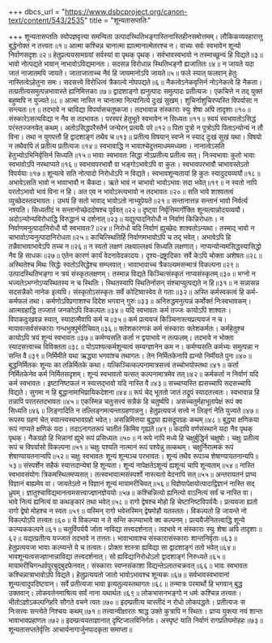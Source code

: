 +++
dbcs_url = "https://www.dsbcproject.org/canon-text/content/543/2535"
title = "शून्यतासप्ततिः"

+++
शून्यतासप्ततिः
स्वोपज्ञवृत्त्या समन्विता
उत्पादस्थितिभङ्गास्तिनास्तिहीनसमोत्तमम्। 
लौकिकव्यवहारात्तु बुद्धेनोक्तं न तत्त्वतः॥१॥
आत्मा कश्चिन्न चानात्मा ह्यात्मानात्मेतरश्च न। 
वाच्यः सर्वः स्वभावेन शून्यो निर्वाणसदृशः॥२॥
हेतुप्रत्ययसामग्रयां सर्वस्यां वा पृथक् पृथक्। 
सर्वभावस्वभावो न तस्माच्छून्यं हि विद्यते॥३॥
भावो नोत्पद्यते भावान् नाभावोऽविद्यमानतः। 
सदसन्न विरोधान्न स्थितिभङ्गौ ह्यजातितः॥४॥
न जायते यदा जातं नाजातमपि जायते। 
जाताजाताच्च नैवं हि जायमानोऽपि जायते॥५॥
फले स्यात् फलवान् हेतुः नास्तित्वेऽहेतुना समः। 
सदसत्त्वे विरोधित्वं त्रैकाल्ये नोपपद्यते॥६॥
नैकत्वेऽनेकवृत्तिर्न नोऽनेकत्वे हि नैकता। 
तत्प्रतीत्यसमुत्पन्नभावास्ते ह्यनिमित्तकाः॥७॥
द्वादशाङ्गो ह्यनुत्पादः समुत्पादः प्रतीत्यजः। 
एकचित्ते न तद् युक्तं बहुष्वपि न युज्यते॥८॥
आत्मा नास्ति न चानात्मा नित्यानित्ये दुःखं सुखम्। 
शुचिर्नाशुचिरप्यस्ति विपर्यासा न सन्त्यतः॥९॥
तदभावे न चाविद्या विपर्यासचतुष्कजा। 
तदभावान्न संस्काराः स्युः शेषा अपि तादृशाः॥१०॥
संस्कारेऽसत्यविद्या न नैव स तदभावतः। 
परस्परं हेतुभूते स्वभावेन न सिध्यतः॥११॥
स्वयं स्वभावतोऽसिद्धं परंस्तज्जनयेत् कथम्। 
अतोऽसिद्धपरैस्तैर्न जन्येरन् प्रत्ययैः परे॥१२॥
पिता पुत्रो न पुत्रोऽपि पिताऽन्योन्यं न तौ विना। 
तथा न युगपत्तौ हि द्वादशाङ्गं तथैव च॥१३॥
प्रतीत्य विषयान् स्वप्ने न स्याद् दुःखं सुखं यथा। 
विषयो न तथैवापि तं प्रतीत्य प्रतीत्यजः॥१४॥
स्वभावाद्धि न भावाश्चेदुत्तमाधममध्यमाः। 
नानात्वेऽसति हेतुभ्योऽभिनिर्वृत्तिर्न सिध्यति॥१५॥
भावाः स्वभावतः सिद्धा नोऽप्रतीत्य प्रतीत्य सत्। 
निःस्वभावाः कुतो भावाः स्वभावोऽपि नस्थाप्यते॥१६॥
स्वभावपरभावौ वा भङ्गोऽभावेऽपि वा कुतः। 
स्वभावपरभावौ चाभावस्तेऽतो विपर्ययाः॥१७॥
शून्यत्वे सति नोत्पादो निरोधोऽपि न विद्यते। 
स्वभावशून्यतायां हि कुतः स्यादुदयव्ययौ॥१८॥
अभावेऽसति भावो न भावाभावौ न चैकदा। 
ऋते भावं न चाभावो भावोऽभावः सदा भवेत्॥१९॥
न स्वतो नापि परतोऽभावो भावं विना न हि। 
अत एव न भावोऽस्त्यभावो न तदभावतः॥२०॥
सति भावे शाश्वतत्वं व्युच्छेदस्तदभावतः। 
उभयं हि सतो भावाद् भावोऽतो नाभ्युपेयते॥२१॥
सन्तानात्तन्न सन्तानं भावो निर्वर्त्य नश्यति। 
सिध्यतीदं न सन्तानोच्छेददोषश्च पूर्ववत्॥२२॥
दृष्ट्वा निर्वृत्तिमार्गोक्तिः शून्यत्वान्नोदयव्ययौ। 
अदोऽन्योन्यविरोधाद्धि विरुद्धानं च दर्शनात्॥२३॥
यद्युत्पादनिरोधौ न निर्वाणं किन्निरोधतः। 
न निर्वाणमनुत्पादानिरोधौ यौ स्वभावतः?॥२४॥
निरोधो यदि निर्वाणं ह्युच्छेदः शाश्वतोऽन्यथा।
तस्माद् भावो न चाभावोऽप्यनुत्पादानिरोधता॥२५॥
काचित्स्थितिर्हि निर्वाणमभावोऽपि च तद् भवेत्। 
अभावेऽपि हि तन्नैवाभावाभावेऽपि तच्च न॥२६॥
न स्वतो लक्षणं लक्ष्याल्लक्ष्यं सिध्यति लक्षणात्। 
नाप्यन्योन्यमसिद्धस्यासिद्धो नैव हि साधकः॥२७॥
एतेन कारणं कार्यं वेदनावेदकादयः। 
दृश्य-द्रष्ट्रादिकाः सर्वे केऽपि चोक्ता अशेषतः॥२८॥
अस्थितेश्च मिथः सिद्धेः स्वतोऽसिद्धेश्च सम्प्लवात्। 
भावाभावाच्च त्रैकाल्यमसन्मात्रं विकल्पना॥२९॥
उत्पादस्थितिभङ्गा न त्रयं संस्कृतलक्षणम्। 
तस्मान्न विद्यते किञ्चित्संस्कृतं नाप्यसंस्कृतम्॥३०॥
भग्नो न भज्यतेऽभग्नोऽप्यस्थितस्य न च स्थितिः। 
स्थितस्यापि स्थितिर्नासन् संश्चाप्युत्पद्यते न हि॥३१॥
न सन्नासन्न सदसन्नैको नानेक इत्यपि। 
संस्कृतोऽसंस्कृतः सर्वे कोटिष्वास्वेव ते गताः॥३२॥
अस्ति कर्मस्वकत्वं हि कर्म-कर्मफलं तथा। 
कर्मणोऽविप्रणाशश्च दिदेश भगवान् गुरुः॥३३॥
अनिरुद्धमनुत्पन्नं कर्मोक्तं निःस्वभावकम्। 
आत्मग्रहाद्धि तज्जातं जनकोऽपि विकल्पतः॥३४॥
यदि स्वभावतः कर्म तज्जः कायोऽपि शाश्वतः। 
विपाकदुःखवन्न स्यात्, स्यादात्मैवापि कर्म च॥३५॥
कर्म प्रत्ययजं किञ्चिनास्त्यप्रत्ययजं न च। 
मायावत्सर्वसंस्काराः गन्धभुक्पुर्मरीचिवत्॥३६॥
क्लेशकारणकं कर्म संस्काराः क्लेशकर्मतः। 
कर्महेतुश्च कायोऽपि त्रयं शून्यं स्वभावतः॥३७॥
कर्मण्यसति कर्ता न द्वयाभावे न तत्फलम्। 
तदभावे न भोक्ता स्यादसत्त्वाच्च विविक्तता॥३८॥
योऽपश्यत्कर्मशून्यत्वं सम्यग्ज्ञानेन कम न। 
कर्मण्यसति कर्मभ्यः समुत्पन्ना न सन्ति वै॥३९॥
निर्मिमीते यथा ऋद्ध्या भगवांश्च तथागतः। 
तेन निर्मितकेनापि ह्यन्यो निर्मीयते पुनः॥४०॥
बुद्धनिर्मितकः शून्यः का तन्निर्मितके कथा। 
यत्किञ्चित्कल्पनामात्रसत्त्वं तच्चोभयोस्तथा॥४१॥
कर्ता निर्मितकेनेव कर्म निर्मितसदृशम्। 
शून्यं स्वभावतो यत्सत् कल्पनामात्रमेव तत्॥४२॥
कर्मकर्ता न निर्वाणं यदि कर्म स्वभावतः। 
इष्टानिष्टफलं न स्यात्तद्भावो यदि नास्ति वै॥४३॥
सच्चाप्यस्ति ह्यसच्चापि सदसच्चापि विद्यते। 
सुगमा न हि बुद्धानामाभिप्रायिकदेशना॥४४॥
रूपं चेद् भूततो जातं तद्रूपं स्यादतत्त्वतः। 
स्वभावान्न हि तन्नापि परतस्तदभावतः॥४५॥
एकस्मिन्न चतुःसत्त्वं सन्नैकं हि चतुर्ष्वपि। 
असच्चतुर्महाभूतापेक्षं रूपं क्व सिध्यति॥४६॥
लिङ्गादिति न तल्लिङ्गमत्यन्ताग्रहणान्ननु। 
हेतुप्रत्ययजं सत्त्वे न लिङ्गं नेति युज्यते॥४७॥
रूपस्य ग्रहणं चेत् स्यात्स्वस्वभावग्रहो भवेत्। 
असन्निमित्तया बुद्ध्या ह्यसद्रूपग्रहः कथम्॥४८॥
बुद्ध्या क्षणिकया रूपं नाप्यते क्षणिकं यदा। 
तदाऽनागतरूपं चातीतं किमिव गृह्यते॥४९॥
कदापि वर्णसंस्थाने यदा नैव पृथक् पृथक्। 
नैकग्रहो हि भिन्नानां ह्युभे रूपं प्रसिध्यतः॥५०॥
न रूपे नापि मध्ये हि चक्षुर्बुद्धिर्न चक्षुषोः। 
चक्षुः प्रतीत्य रूपं च विपर्यासो विकल्पना॥५१॥
चक्षुः पश्यति नात्मानं रूपं पश्येन्नु तत्कथम्। 
चक्षुर्निरात्मकं रूपं शेषाण्यायतनान्यपि॥५२॥
चक्षुः स्वभावतः शून्यं शून्यञ्च परभावतः। 
शून्यं तथैव रूपञ्च शेषाण्यायतनान्यपि॥५३॥
संस्पर्शेन सहैकं स्यात्तदान्येषां हि शून्यता। 
शून्यं नापेक्षतेऽशून्यं ह्यशून्यं चापि शून्यताम्॥५४॥
नास्ति स्वभावसंयोगः त्रिकमस्थितमप्यसत्। 
तत्स्वभावात्मसंस्पर्शो नास्त्यतो वेदनापि सत्॥५५॥
अन्तरायतनं प्राप्य विज्ञानं बाह्यमेव वा। 
जायतेऽतो न विज्ञानं शून्यं मायामरीचिवत्॥५६॥
विज्ञेयापेक्षयोत्पादाद्विज्ञानं नास्ति सद् ध्रुवम्। 
ज्ञातुश्चाविद्यमानत्वमसत्त्वाज्ज्ञानज्ञेययोः॥५७॥
कश्चिन्नित्यो ह्यनित्यो वाऽनित्यं सर्वं च नास्ति वा। 
भावे नित्यं ह्यनित्यं वा कथङ्कारं तथा भवेत्॥५८॥
रागो द्वेषश्च मोहो हि चेष्टानिष्टविपर्ययैः। 
प्रत्ययजा ह्यतो रागो द्वेषो मोहश्च न स्वतः॥५९॥
यस्मिन् रागो भवेत्तस्मिन् द्वेषमोहौ यतस्ततः। 
विकल्पतो हि जायन्ते नो विकल्पोऽपि तत्त्वतः॥६०॥
ये विकल्प्या न ते सन्ति कल्प्याभावे क्व कल्पनम्। 
प्रत्ययैर्जनितत्त्वाद्धि शून्ये कल्प्यककल्पने॥६१॥
चतुर्विपर्ययै र्जाता नाविद्या तत्त्वदर्शनात्। 
तदभावे न संस्काराः स्युः शेषा अपि तादृशाः॥६२॥
यद्यत्प्रतीत्य यज्जातं तदभावे न तत्ततः। 
भावाभावाश्च संस्कारासंस्काराः शान्तनिर्वृताः॥६३॥
हेतुप्रत्ययजा भावाः कल्प्यन्ते ये च तत्वतः। 
प्रोक्ता शास्त्रा ह्यविद्या सा द्वादशाङ्गं ततो भवेत्॥६४॥
भावशून्यत्वसज्ज्ञानान्नाविद्या तत्त्वदर्शनात्। 
सो ह्यविद्यानिरोधोऽतो द्वादशाङ्गं निरुध्यते॥६५॥
मायामरीचिगन्धर्वपुरबुद्बुदफेनवत्। 
संस्काराः स्वप्नसंकाशा विद्यन्तेऽलातचक्रवत्॥६६॥
भावः स्वभावतः कश्चिन्नात्राभावोऽपि विद्यते। 
हेतुप्रत्ययतो जातो भावोऽभावश्च शून्यकः॥६७॥
सर्वभावस्वभावानां शून्यत्वादुपदिष्टवान्। 
सर्वे प्रतीत्यजा भावा इत्यतुल्यस्तथागतः॥६८॥
तन्मात्रः परमार्थो हि भगवान् बुद्ध उक्तवान्। 
लोकवर्तनमाश्रित्य सर्वं नाना यथार्थतः॥६९॥
लोकभासनभङ्गो न धर्मः कश्चिन्न तत्त्वतः। 
भीतोऽज्ञोऽकल्पनिर्हारे सौगते वचने त्वतः॥७०॥
इदम्प्रतीत्य चास्तीदं न रोधो लोकपद्धतेः। 
प्रतीत्यजः स निःसत्त्वः सन्त्येते निश्चयः कथम्॥७१॥
तत्त्वान्वीक्षारतः श्राद्ध उक्ते कुत्रापि न स्थितः। 
प्राप्य युक्त्या नयं शान्तः भावाभावप्रहाणतः॥७२॥
इदम्प्रत्ययताज्ञानात् दृष्टिजालविनिर्गतः। 
अस्पृष्टं याति निर्वाणं रागप्रतिघमोहहः॥७३॥
शून्यतासप्ततेर्वृत्तिः
आचार्यनागार्जुनपादकृता समाप्ता॥

